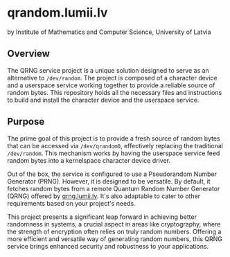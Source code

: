# qrandom.lumii.lv

by Institute of Mathematics and Computer Science, University of Latvia

## Overview

The QRNG service project is a unique solution designed to serve as an alternative to `/dev/random`. The project is composed of a character device and a userspace service working together to provide a reliable source of random bytes. This repository holds all the necessary files and instructions to build and install the character device and the userspace service.

## Purpose

The prime goal of this project is to provide a fresh source of random bytes that can be accessed via `/dev/qrandom0`, effectively replacing the traditional `/dev/random`. This mechanism works by having the userspace service feed random bytes into a kernelspace character device driver.

Out of the box, the service is configured to use a Pseudorandom Number Generator (PRNG). However, it is designed to be versatile. By default, it fetches random bytes from a remote Quantum Random Number Generator (QRNG) offered by [qrng.lumii.lv](https://qrng.lumii.lv/). It's also adaptable to cater to other requirements based on your project's needs.

This project presents a significant leap forward in achieving better randomness in systems, a crucial aspect in areas like cryptography, where the strength of encryption often relies on truly random numbers. Offering a more efficient and versatile way of generating random numbers, this QRNG service brings enhanced security and robustness to your applications.
